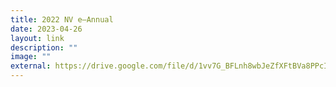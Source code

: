 ```yaml
---
title: 2022 NV e–Annual
date: 2023-04-26
layout: link
description: ""
image: ""
external: https://drive.google.com/file/d/1vv7G_BFLnh8wbJeZfXFtBVa8PPcIrzF_/view?usp=sharing
---
```

